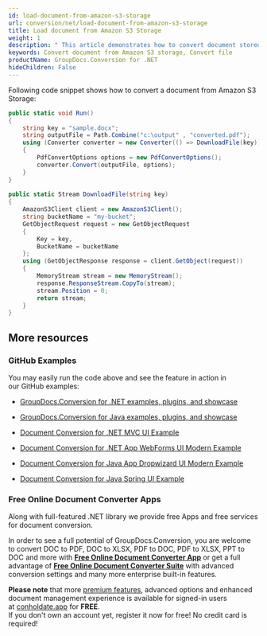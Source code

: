 ```yaml
---
id: load-document-from-amazon-s3-storage
url: conversion/net/load-document-from-amazon-s3-storage
title: Load document from Amazon S3 Storage
weight: 1
description: " This article demonstrates how to convert document stored in Amazon S3 storage using GroupDocs.Conversion for .NET API."
keywords: Convert document from Amazon S3 storage, Convert file
productName: GroupDocs.Conversion for .NET
hideChildren: False
---
```

Following code snippet shows how to convert a document from Amazon S3 Storage:

```csharp
public static void Run()
{
    string key = "sample.docx";
    string outputFile = Path.Combine("c:\output" , "converted.pdf");
    using (Converter converter = new Converter(() => DownloadFile(key)))
    {
        PdfConvertOptions options = new PdfConvertOptions();
        converter.Convert(outputFile, options);
    }
}
        
public static Stream DownloadFile(string key)
{
    AmazonS3Client client = new AmazonS3Client();
    string bucketName = "my-bucket";
    GetObjectRequest request = new GetObjectRequest
    {
        Key = key,
        BucketName = bucketName
    };
    using (GetObjectResponse response = client.GetObject(request))
    {
        MemoryStream stream = new MemoryStream();
        response.ResponseStream.CopyTo(stream);
        stream.Position = 0;
        return stream;
    }
}
```

## More resources

### GitHub Examples

You may easily run the code above and see the feature in action in our GitHub examples:

*   [GroupDocs.Conversion for .NET examples, plugins, and showcase](https://github.com/groupdocs-conversion/GroupDocs.Conversion-for-.NET)
    
*   [GroupDocs.Conversion for Java examples, plugins, and showcase](https://github.com/groupdocs-conversion/GroupDocs.Conversion-for-Java)
    
*   [Document Conversion for .NET MVC UI Example](https://github.com/groupdocs-conversion/GroupDocs.Conversion-for-.NET-MVC) 
    
*   [Document Conversion for .NET App WebForms UI Modern Example](https://github.com/groupdocs-conversion/GroupDocs.Conversion-for-.NET-WebForms)
    
*   [Document Conversion for Java App Dropwizard UI Modern Example](https://github.com/groupdocs-conversion/GroupDocs.Conversion-for-Java-Dropwizard)
    
*   [Document Conversion for Java Spring UI Example](https://github.com/groupdocs-conversion/GroupDocs.Conversion-for-Java-Spring)
    

### Free Online Document Converter Apps

Along with full-featured .NET library we provide free Apps and free services for document conversion.

In order to see a full potential of GroupDocs.Conversion, you are welcome to convert DOC to PDF, DOC to XLSX, PDF to DOC, PDF to XLSX, PPT to DOC and more with **[Free Online Document Converter App](https://products.groupdocs.app/conversion)** or get a full advantage of **[Free Online Document Converter Suite](https://conholdate.app/features/document-converter-online)** with advanced conversion settings and many more enterprise built-in features.

**Please note** that more [premium features](https://conholdate.app/features), advanced options and enhanced document management experience is available for signed-in users at [conholdate.app](https://conholdate.app/) for **FREE**.  
If you don't own an account yet, register it now for free! No credit card is required!
